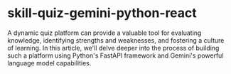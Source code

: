 # skill-quiz-gemini-python-react
A dynamic quiz platform can provide a valuable tool for evaluating knowledge, identifying strengths and weaknesses, and fostering a culture of learning. In this article, we'll delve deeper into the process of building such a platform using Python's FastAPI framework and Gemini's powerful language model capabilities.

